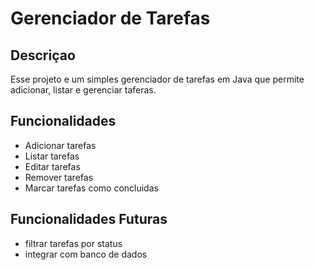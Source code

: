 # Gerenciador de Tarefas

## Descriçao
Esse projeto e um simples gerenciador de tarefas  em Java que permite adicionar, listar e gerenciar taferas.

## Funcionalidades
- Adicionar tarefas
- Listar tarefas
- Editar tarefas
- Remover tarefas
- Marcar tarefas como concluidas

## Funcionalidades Futuras
- filtrar tarefas por status
- integrar com banco de dados
